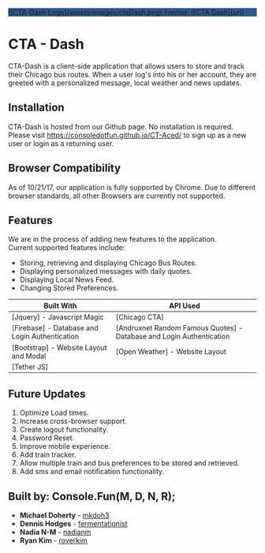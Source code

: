 <div style = "background-color: #2A5B8D;">
  ![CTA-Dash Logo](assets/images/ctaDash.png)
  Format: ![CTA Dash](url)
</div>

# CTA - Dash

CTA-Dash is a client-side application that allows users to store and track their Chicago bus routes. When a user log's into his or her account, they are greeted with a personalized message, local weather and news updates.  


## Installation

CTA-Dash is hosted from our Github page. No installation is required. Please visit https://consoledotfun.github.io/CT-Aced/ to sign up as a new user or login as a returning user.  


## Browser Compatibility

 As of 10/21/17, our application is fully supported by Chrome. Due to different browser standards, all other Browsers are currently not supported.

 ## Features

We are in the process of adding new features to the application.
<br/> Current supported features include:

* Storing, retrieving and displaying Chicago Bus Routes.
* Displaying personalized messages with daily quotes.
* Displaying Local News Feed.
* Changing Stored Preferences.



| Built With   | API Used |
| ------------- | ------------- |
| [Jquery] - Javascript Magic   | [Chicago CTA]  |
| [Firebase] - Database and Login Authentication  | [Andruxnet Random Famous Quotes] - Database and Login Authentication  |
| [Bootstrap] - Website Layout and Modal | [Open Weather] - Website Layout  |
| [Tether JS]  |   |



## Future Updates

1. Optimize Load times.
2. Increase cross-browser support.
3. Create logout functionality.
4. Password Reset.
5. Improve mobile experience.
6. Add train tracker.
7. Allow multiple train and bus preferences to be stored and retrieved.
8. Add sms and email notification functionality.


## Built by: Console.Fun(M, D, N, R);

* **Michael Doherty** - [mkdoh3](https://github.com/mkdoh3)
* **Dennis Hodges** - [fermentationist](https://github.com/fermentationist)
* **Nadia N-M** - [nadianm](https://github.com/nadianm)
* **Ryan Kim** - [roverkim](https://github.com/roverkim)
